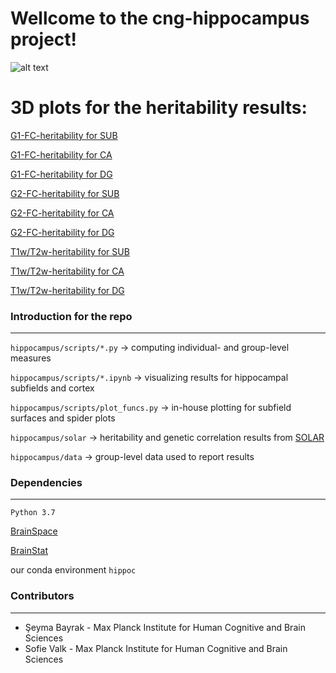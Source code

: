 # Wellcome to the cng-hippocampus project!

![alt text](https://github.com/CNG-LAB/cngopen/blob/main/hippocampus/image.png)

# 3D plots for the heritability results:

[G1-FC-heritability for SUB](http://akne.unxz.net/~sheyma/hippocampus_figures/herit_G1_FC_LSUB.html)

[G1-FC-heritability for CA](http://akne.unxz.net/~sheyma/hippocampus_figures/herit_G1_FC_LCA.html)

[G1-FC-heritability for DG](http://akne.unxz.net/~sheyma/hippocampus_figures/herit_G1_FC_LDG.html)

[G2-FC-heritability for SUB](http://akne.unxz.net/~sheyma/hippocampus_figures/herit_G2_FC_LSUB.html)

[G2-FC-heritability for CA](http://akne.unxz.net/~sheyma/hippocampus_figures/herit_G2_FC_LCA.html)

[G2-FC-heritability for DG](http://akne.unxz.net/~sheyma/hippocampus_figures/herit_G2_FC_LDG.html)

[T1w/T2w-heritability for SUB](http://akne.unxz.net/~sheyma/hippocampus_figures/herit_T1wT2w_LSUB.html)

[T1w/T2w-heritability for CA](http://akne.unxz.net/~sheyma/hippocampus_figures/herit_T1wT2w_LCA.html)

[T1w/T2w-heritability for DG](http://akne.unxz.net/~sheyma/hippocampus_figures/herit_T1wT2w_LDG.html)

### Introduction for the repo
----------

`hippocampus/scripts/*.py`          ->  computing individual- and group-level measures 

`hippocampus/scripts/*.ipynb`       ->  visualizing results for hippocampal subfields and cortex

`hippocampus/scripts/plot_funcs.py` ->  in-house plotting for subfield surfaces and spider plots

`hippocampus/solar`                 ->  heritability and genetic correlation results from [SOLAR](http://www.solar-eclipse-genetics.org/)

`hippocampus/data`                  ->  group-level data used to report results

### Dependencies
----------

`Python 3.7` 

[BrainSpace](https://github.com/MICA-MNI/BrainSpace)

[BrainStat](https://github.com/MICA-MNI/BrainStat)

our conda environment `hippoc`

### Contributors
----------
- Şeyma Bayrak - Max Planck Institute for Human Cognitive and Brain Sciences
- Sofie Valk - Max Planck Institute for Human Cognitive and Brain Sciences 
